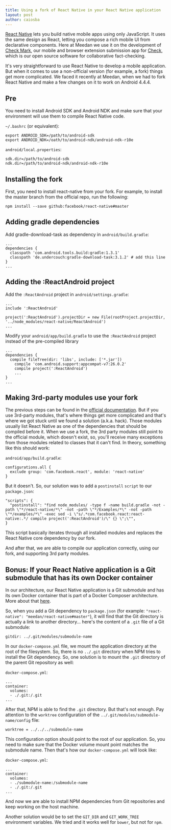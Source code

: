 ```yaml
---
title: Using a fork of React Native in your React Native application
layout: post
author: caiosba
---
```

[React Native](https://facebook.github.io/react-native/) lets you build native mobile apps using only JavaScript. It uses the same design as React, letting you compose a rich mobile UI from declarative components. Here at Meedan we use it on the development of [Check Mark](https://github.com/meedan/check-mark), our mobile and browser extension submission app for [Check](https://meedan.com/check), which is our open source software for collaborative fact-checking.

It's very straightforward to use React Native to develop a mobile application. But when it comes to use a non-official version (for example, a fork) things get more complicated. We faced it recently at Meedan, when we had to fork React Native and make a few changes on it to work on Android 4.4.4.

## Pre

You need to install Android SDK and Android NDK and make sure that your environment will use them to compile React Native code.

`~/.bashrc` (or equivalent):

```
export ANDROID_SDK=/path/to/android-sdk
export ANDROID_NDK=/oath/to/android-ndk/android-ndk-r10e
```

`android/local.properties`:

```
sdk.dir=/path/to/android-sdk
ndk.dir=/path/to/android-ndk/android-ndk-r10e
```

## Installing the fork

First, you need to install react-native from your fork. For example, to install the master branch from the official repo, run the following:

```
npm install --save github:facebook/react-native#master
```

## Adding gradle dependencies

Add gradle-download-task as dependency in `android/build.gradle`:

```
...
dependencies {
  classpath 'com.android.tools.build:gradle:1.3.1'
  classpath 'de.undercouch:gradle-download-task:3.1.2' # add this line
}
...
```

## Adding the :ReactAndroid project

Add the `:ReactAndroid` project in `android/settings.gradle`:

```
...
include ':ReactAndroid'

project(':ReactAndroid').projectDir = new File(rootProject.projectDir, '../node_modules/react-native/ReactAndroid')
...
```

Modify your `android/app/build.gradle` to use the `:ReactAndroid` project instead of the pre-compiled library

```
...
dependencies {
  compile fileTree(dir: 'libs', include: ['*.jar'])
    compile 'com.android.support:appcompat-v7:26.0.2'
    compile project(':ReactAndroid')
    ...
}
...
```

## Making 3rd-party modules use your fork

The previous steps can be found in the [official documentation](https://facebook.github.io/react-native/docs/building-from-source.html). But if you use 3rd-party modules, that's where things get more complicated and that's where we got stuck until we found a solution (a.k.a. hack). Those modules usually list React Native as one of the dependencies that should be compiled before it. When we use a fork, the 3rd party modules still point to the official module, which doesn't exist, so, you'll receive many exceptions from those modules related to classes that it can't find. In theory, something like this should work:

`android/app/build.gradle`:

```
configurations.all {
  exclude group: 'com.facebook.react', module: 'react-native'
}
```

But it doesn't. So, our solution was to add a `postinstall` `script` to our `package.json`:

```
"scripts": {
  "postinstall": "find node_modules/ -type f -name build.gradle -not -path \"*/react-native/*\" -not -path \"*/Examples/*\" -not -path \"*/examples/*\" -exec sed -i \"s/.*com.facebook.react:react-native:.*/ compile project(':ReactAndroid')/\" {} \";\"",
}
```

This script basically iterates through all installed modules and replaces the React Native core dependency by our fork.

And after that, we are able to compile our application correctly, using our fork, and supporting 3rd party modules.

## Bonus: If your React Native application is a Git submodule that has its own Docker container

In our architecture, our React Native application is a Git submodule and has its own Docker container that is part of a Docker Composer architecture. More about that [here](https://github.com/meedan/check).

So, when you add a Git dependency to `package.json` (for example: `"react-native": "meedan/react-native#master"`), it will find that the Git directory is actually a link to another directory... here's the content of a `.git` file of a Git submodule:

```
gitdir: ../.git/modules/submodule-name
```

In our `docker-compose.yml` file, we mount the application directory at the root of the filesystem. So, there is no `../.git` directory when NPM tries to install the Git dependency. So, one solution is to mount the `.git` directory of the parent Git repository as well:

`docker-compose.yml`:

```
...
container:
  volumes:
  - ./.git:/.git
...
```

After that, NPM is able to find the `.git` directory. But that's not enough. Pay attention to the `worktree` configuration of the `../.git/modules/submodule-name/config` file:

```
worktree = ../../../submodule-name
```

This configuration option should point to the root of our application. So, you need to make sure that the Docker volume mount point matches the submodule name. Then that's how our `docker-compose.yml` will look like:

`docker-compose.yml`:

```
...
container:
  volumes:
  - ./submodule-name:/submodule-name
  - ./.git:/.git
...
```

And now we are able to install NPM dependencies from Git repositories and keep working on the host machine.

Another solution would be to set the `GIT_DIR` and `GIT_WORK_TREE` environment variables. We tried and it works well for `bower`, but not for `npm`.
